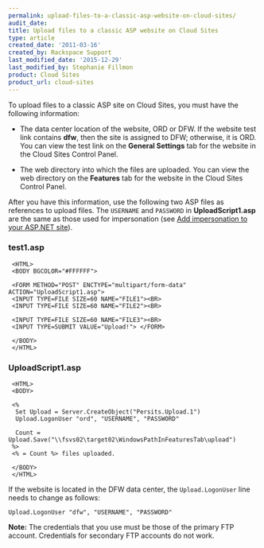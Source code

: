 ```yaml
---
permalink: upload-files-to-a-classic-asp-website-on-cloud-sites/
audit_date:
title: Upload files to a classic ASP website on Cloud Sites
type: article
created_date: '2011-03-16'
created_by: Rackspace Support
last_modified_date: '2015-12-29'
last_modified_by: Stephanie Fillmon
product: Cloud Sites
product_url: cloud-sites
---
```


To upload files to a classic ASP site on Cloud Sites, you must have the
following information:

-   The data center location of the website, ORD or DFW. If the website
    test link contains **dfw**, then the site is assigned to DFW;
    otherwise, it is ORD. You can view the test link on the **General
    Settings** tab for the website in the Cloud Sites Control Panel.

-   The web directory into which the files are uploaded. You can view
    the web directory on the **Features** tab for the website in the
    Cloud Sites Control Panel.

After you have this information, use the following two ASP files as
references to upload files. The `USERNAME` and `PASSWORD` in
**UploadScript1.asp** are the same as those used for impersonation (see
[Add impersonation to your ASP.NET site](/how-to/add-impersonation-to-your-aspnet-cloud-site)).

### test1.asp

     <HTML>
     <BODY BGCOLOR="#FFFFFF">

     <FORM METHOD="POST" ENCTYPE="multipart/form-data" ACTION="UploadScript1.asp">
     <INPUT TYPE=FILE SIZE=60 NAME="FILE1"><BR>
     <INPUT TYPE=FILE SIZE=60 NAME="FILE2"><BR>

     <INPUT TYPE=FILE SIZE=60 NAME="FILE3"><BR>
     <INPUT TYPE=SUBMIT VALUE="Upload!"> </FORM>

     </BODY>
     </HTML>


### UploadScript1.asp

     <HTML>
     <BODY>

     <%
      Set Upload = Server.CreateObject("Persits.Upload.1")
      Upload.LogonUser "ord", "USERNAME", "PASSWORD"

      Count = Upload.Save("\\fsvs02\target02\WindowsPathInFeaturesTab\upload")
     %>
     <% = Count %> files uploaded.

     </BODY>
     </HTML>


If the website is located in the DFW data center, the `Upload.LogonUser`
line needs to change as follows:

    Upload.LogonUser "dfw", "USERNAME", "PASSWORD"

**Note:** The credentials that you use must be those of the primary FTP
account. Credentials for secondary FTP accounts do not work.
